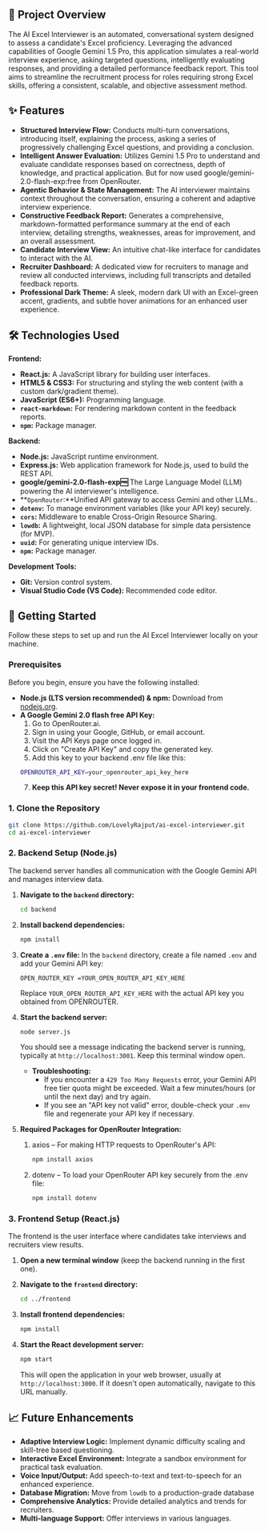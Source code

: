 ## 🚀 Project Overview

The AI Excel Interviewer is an automated, conversational system designed to assess a candidate's Excel proficiency. Leveraging the advanced capabilities of Google Gemini 1.5 Pro, this application simulates a real-world interview experience, asking targeted questions, intelligently evaluating responses, and providing a detailed performance feedback report. This tool aims to streamline the recruitment process for roles requiring strong Excel skills, offering a consistent, scalable, and objective assessment method.

## ✨ Features

*   **Structured Interview Flow:** Conducts multi-turn conversations, introducing itself, explaining the process, asking a series of progressively challenging Excel questions, and providing a conclusion.
*   **Intelligent Answer Evaluation:** Utilizes Gemini 1.5 Pro to understand and evaluate candidate responses based on correctness, depth of knowledge, and practical application. But for now used google/gemini-2.0-flash-exp:free from OpenRouter.
*   **Agentic Behavior & State Management:** The AI interviewer maintains context throughout the conversation, ensuring a coherent and adaptive interview experience.
*   **Constructive Feedback Report:** Generates a comprehensive, markdown-formatted performance summary at the end of each interview, detailing strengths, weaknesses, areas for improvement, and an overall assessment.
*   **Candidate Interview View:** An intuitive chat-like interface for candidates to interact with the AI.
*   **Recruiter Dashboard:** A dedicated view for recruiters to manage and review all conducted interviews, including full transcripts and detailed feedback reports.
*   **Professional Dark Theme:** A sleek, modern dark UI with an Excel-green accent, gradients, and subtle hover animations for an enhanced user experience.

## 🛠️ Technologies Used

**Frontend:**
*   **React.js:** A JavaScript library for building user interfaces.
*   **HTML5 & CSS3:** For structuring and styling the web content (with a custom dark/gradient theme).
*   **JavaScript (ES6+):** Programming language.
*   **`react-markdown`:** For rendering markdown content in the feedback reports.
*   **`npm`:** Package manager.

**Backend:**
*   **Node.js:** JavaScript runtime environment.
*   **Express.js:** Web application framework for Node.js, used to build the REST API.
*   **google/gemini-2.0-flash-exp:free:** The Large Language Model (LLM) powering the AI interviewer's intelligence.
*   **`OpenRouter`:**Unified API gateway to access Gemini and other LLMs..
*   **`dotenv`:** To manage environment variables (like your API key) securely.
*   **`cors`:** Middleware to enable Cross-Origin Resource Sharing.
*   **`lowdb`:** A lightweight, local JSON database for simple data persistence (for MVP).
*   **`uuid`:** For generating unique interview IDs.
*   **`npm`:** Package manager.

**Development Tools:**
*   **Git:** Version control system.
*   **Visual Studio Code (VS Code):** Recommended code editor.

## 🚀 Getting Started

Follow these steps to set up and run the AI Excel Interviewer locally on your machine.

### Prerequisites

Before you begin, ensure you have the following installed:

*   **Node.js (LTS version recommended) & npm:** Download from [nodejs.org](https://nodejs.org/).
*   **A Google Gemini 2.0 flash free API Key:**
    1.  Go to OpenRouter.ai.
    2.  Sign in using your Google, GitHub, or email account.
    3.  Visit the API Keys page once logged in.
    4.  Click on "Create API Key" and copy the generated key.
    5.  Add this key to your backend .env file like this:
       ```bash
       OPENROUTER_API_KEY=your_openrouter_api_key_here
       ```
    7.  **Keep this API key secret! Never expose it in your frontend code.**

### 1. Clone the Repository

```bash
git clone https://github.com/LovelyRajput/ai-excel-interviewer.git
cd ai-excel-interviewer
```
### 2. Backend Setup (Node.js)

The backend server handles all communication with the Google Gemini API and manages interview data.

1.  **Navigate to the `backend` directory:**
    ```bash
    cd backend
    ```

2.  **Install backend dependencies:**
    ```bash
    npm install
    ```

3.  **Create a `.env` file:**
    In the `backend` directory, create a file named `.env` and add your Gemini API key:
    ```
    OPEN_ROUTER_KEY =YOUR_OPEN_ROUTER_API_KEY_HERE
    ```
    Replace `YOUR_OPEN_ROUTER_API_KEY_HERE` with the actual API key you obtained from OPENROUTER.

4.  **Start the backend server:**
    ```bash
    node server.js
    ```
    You should see a message indicating the backend server is running, typically at `http://localhost:3001`. Keep this terminal window open.

    *   **Troubleshooting:**
        *   If you encounter a `429 Too Many Requests` error, your Gemini API free tier quota might be exceeded. Wait a few minutes/hours (or until the next day) and try again.
        *   If you see an "API key not valid" error, double-check your `.env` file and regenerate your API key if necessary.
5. **Required Packages for OpenRouter Integration:**
   1. axios – For making HTTP requests to OpenRouter's API:
      ```bash
      npm install axios
      ```
   2. dotenv – To load your OpenRouter API key securely from the .env file:
      ```bash
      npm install dotenv
      ```
### 3. Frontend Setup (React.js)

The frontend is the user interface where candidates take interviews and recruiters view results.

1.  **Open a new terminal window** (keep the backend running in the first one).
2.  **Navigate to the `frontend` directory:**
    ```bash
    cd ../frontend
    ```

3.  **Install frontend dependencies:**
    ```bash
    npm install
    ```

4.  **Start the React development server:**
    ```bash
    npm start
    ```
    This will open the application in your web browser, usually at `http://localhost:3000`. If it doesn't open automatically, navigate to this URL manually.

## 📈 Future Enhancements

*   **Adaptive Interview Logic:** Implement dynamic difficulty scaling and skill-tree based questioning.
*   **Interactive Excel Environment:** Integrate a sandbox environment for practical task evaluation.
*   **Voice Input/Output:** Add speech-to-text and text-to-speech for an enhanced experience.
*   **Database Migration:** Move from `lowdb` to a production-grade database 
*   **Comprehensive Analytics:** Provide detailed analytics and trends for recruiters.
*   **Multi-language Support:** Offer interviews in various languages.
